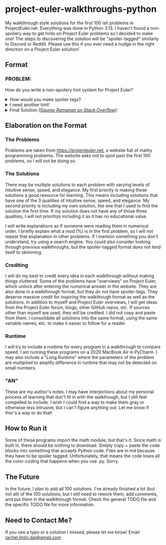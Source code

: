 # project-euler-walkthroughs-python
My walkthrough style solutions for the first 100 ish problems in ProjectEuler.net. Everything was done in Python 3.13. I haven't found a non-spoilery way to get hints on Project Euler problems so I decided to make one! The steps to discovering the solution will be "spoiler-tagged" similarly to Discord or Reddit. Please use this if you ever need a nudge in the right direction on a Project Euler solution!

## Format
### PROBLEM: <br>
How do you write a non-spoilery hint system for Project Euler?
<details> 
  <summary>How would you make spoiler tags? </summary>
   Try html.
</details>
<details> 
  <summary>I need another hint! </summary>
   Use the < details > tag and the < summary > tag.
</details>
<details> 
  <summary>Final Solution <cite
      ><a href="https://stackoverflow.com/questions/32814161/how-to-make-spoiler-text-in-github-wiki-pages"
        >(Gaurav Ramanan on Stack Overflow)</a
      ></cite
    >:</summary>
   Edit this file and check the code.<br>
   Runtime: n/a<br>
   (AN: Thanks for reading this!)
</details>

## Elaboration on the Format
### The Problems
Problems are taken from https://projecteuler.net, a website full of mathy programming problems. The website asks not to spoil past the first 100 problems, so I will not be doing so. 

### The Solutions
There may be multiple solutions to each problem with varying levels of intuitive sense, speed, and elegance. My first priority is making these solutions a good resource for learning. This means including solutions that have one of the 3 qualities of intuitive sense, speed, and elegance. My second priority is including my own solution, the one that I used to find the solution the first time. If my solution does not have any of those three qualities, I will not prioritize including it as it has no educational value. 

I will write explanations as if someone were reading them in numerical order. I briefly explain what a mod (%) is in the first problem, so I will not repeat that explanation in other problems. If I mention something you don't understand, try using a search engine. You could also consider looking through previous walkthroughs, but the spoiler-tagged format does not lend itself to skimming.

### Crediting

I will do my best to credit every idea in each walkthrough without making things cluttered. Some of the problems have "overviews" on Project Euler, which unlock after entering the numerical answer in the website. They are also done in a walkthrough format, but they do not have spoiler-tags. They deserve massive credit for inspiring the walkthough format as well as the solutions. In addition to myself and Project Euler overviews, I will get ideas from the Project Euler forum, blogs, other GitHub repos, etc. If sources other than myself are used, they will be credited. I did not copy and paste from them. I consolidate all solutions into the same format, using the same variable names, etc. to make it easier to follow for a reader. 

### Runtime

I will try to include a runtime for every program in a walkthrough to compare speed. I am running these programs on a 2020 MacBook Air in PyCharm. I may also include a "Long Runtime" where the parameters of the problem are multiplied to amplify difference in runtime that may not be detected on small numbers. 

### "AN"

These are my author's notes. I may have interjections about my personal process of learning that don't fit in with the walkthough, but I still feel compelled to include. I wish I could find a way to make them gray or otherwise less intrusive, but I can't figure anything out. Let me know if ther's a way to do that!

## How to Run it

Some of these programs import the math module, but that's it. Since math is built in, there should be nothing to download. Simply copy + paste the code blocks into something that accepts Python code. Files are in md because they have to be spoiler tagged. Unfortunately, that means the code loses all the color-coding that happens when you use .py. Sorry.

## The Future

In the future, I plan to add all 100 solutions. I've already finished a lot (but not all) of the 100 solutions, but I still need to rework them, add comments, and put them in the walkthrough format. Check the general TODO file and the specific TODO file for more information. 

## Need to Contact Me?

If you see a typo or a solution I missed, please let me know! Email: rachel.linlin.dai@gmail.com
